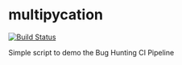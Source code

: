 # multipycation
[![Build Status](https://dev.azure.com/geeklogic/multipycation/_apis/build/status/whatevergeek.multipycation?branchName=master)](https://dev.azure.com/geeklogic/multipycation/_build/latest?definitionId=3&branchName=master)

Simple script to demo the Bug Hunting CI Pipeline
